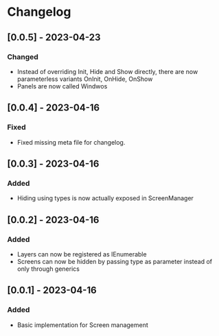 # Changelog

## [0.0.5] - 2023-04-23

### Changed
- Instead of overriding Init, Hide and Show directly, there are now parameterless variants OnInit, OnHide, OnShow
- Panels are now called Windwos

## [0.0.4] - 2023-04-16

### Fixed
- Fixed missing meta file for changelog.

## [0.0.3] - 2023-04-16

### Added
- Hiding using types is now actually exposed in ScreenManager

## [0.0.2] - 2023-04-16

### Added
- Layers can now be registered as IEnumerable
- Screens can now be hidden by passing type as parameter instead of only through generics

## [0.0.1] - 2023-04-16

### Added
- Basic implementation for Screen management